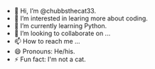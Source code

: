 - 👋 Hi, I’m @chubbsthecat33.
- 👀 I’m interested in learing more about coding.
- 🌱 I’m currently learning Python.
- 💞️ I’m looking to collaborate on ...
- 📫 How to reach me ...
- 😄 Pronouns: He/his.
- ⚡ Fun fact: I'm not a cat.

<!---
chubbsthecat33/chubbsthecat33 is a ✨ special ✨ repository because its `README.md` (this file) appears on your GitHub profile.
You can click the Preview link to take a look at your changes.
--->

